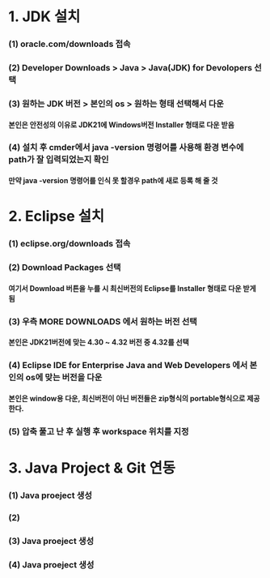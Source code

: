 # 1. JDK 설치
### (1) oracle.com/downloads 접속
### (2) Developer Downloads > Java > Java(JDK) for Devolopers 선택
### (3) 원하는 JDK 버전 > 본인의 os > 원하는 형태 선택해서 다운 
#### 본인은 안전성의 이유로 JDK21에 Windows버전 Installer 형태로 다운 받음
### (4) 설치 후 cmder에서 java -version 명령어를 사용해 환경 변수에 path가 잘 입력되었는지 확인 
#### 만약 java -version 명령어를 인식 못 할경우 path에 새로 등록 해 줄 것

# 2. Eclipse 설치
### (1) eclipse.org/downloads 접속
### (2) Download Packages 선택 
#### 여기서 Download 버튼을 누를 시 최신버전의 Eclipse를 Installer 형태로 다운 받게 됨
### (3) 우측 MORE DOWNLOADS 에서 원하는 버전 선택
#### 본인은 JDK21버전에 맞는 4.30 ~ 4.32 버전 중 4.32를 선택
### (4) Eclipse IDE for Enterprise Java and Web Developers 에서 본인의 os에 맞는 버전을 다운
#### 본인은 window용 다운, 최신버전이 아닌 버전들은 zip형식의 portable형식으로 제공한다.
### (5) 압축 풀고 난 후 실행 후 workspace 위치를 지정

# 3. Java Project & Git 연동
### (1) Java proeject 생성
####

### (2) 
####

### (3) Java proeject 생성
####

### (4) Java proeject 생성
####

